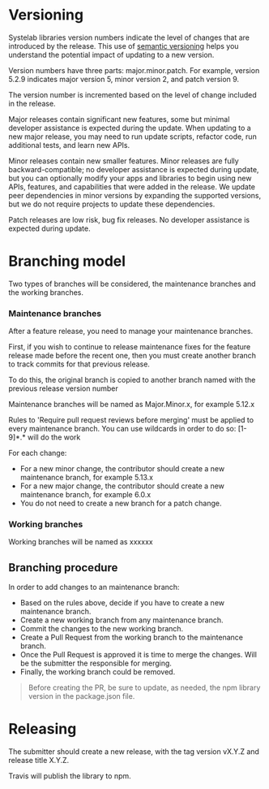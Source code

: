 # Versioning

Systelab libraries version numbers indicate the level of changes that are introduced by the release. This use of [semantic versioning](https://semver.org/) helps you understand the potential impact of updating to a new version.

Version numbers have three parts: major.minor.patch. For example, version 5.2.9 indicates major version 5, minor version 2, and patch version 9.

The version number is incremented based on the level of change included in the release.

Major releases contain significant new features, some but minimal developer assistance is expected during the update. When updating to a new major release, you may need to run update scripts, refactor code, run additional tests, and learn new APIs.

Minor releases contain new smaller features. Minor releases are fully backward-compatible; no developer assistance is expected during update, but you can optionally modify your apps and libraries to begin using new APIs, features, and capabilities that were added in the release. We update peer dependencies in minor versions by expanding the supported versions, but we do not require projects to update these dependencies.

Patch releases are low risk, bug fix releases. No developer assistance is expected during update.

# Branching model

Two types of branches will be considered, the maintenance branches and the working branches.

### Maintenance branches

After a feature release, you need to manage your maintenance branches.

First, if you wish to continue to release maintenance fixes for the feature release made before the recent one, then you must create another branch to track commits for that previous release.

To do this, the original branch is copied to another branch named with the previous release version number

Maintenance branches will be named as Major.Minor.x, for example 5.12.x

Rules to 'Require pull request reviews before merging' must be applied to every maintenance branch. You can use wildcards in order to do so: \[1-9]\*.* will do the work

For each change:

- For a new minor change, the contributor should create a new maintenance branch, for example 5.13.x
- For a new major change, the contributor should create a new maintenance branch, for example 6.0.x
- You do not need to create a new branch for a patch change.

### Working branches

Working branches will be named as xxxxxx

## Branching procedure

In order to add changes to an maintenance branch:

 - Based on the rules above, decide if you have to create a new maintenance branch.
 - Create a new working branch from any maintenance branch.
 - Commit the changes to the new working branch.
 - Create a Pull Request from the working branch to the maintenance branch.
 - Once the Pull Request is approved it is time to merge the changes. Will be the submitter the responsible for merging.
 - Finally, the working branch could be removed.

> Before creating the PR, be sure to update, as needed, the npm library version in the package.json file.

# Releasing

The submitter should create a new release, with the tag version vX.Y.Z and release title X.Y.Z.

Travis will publish the library to npm.

